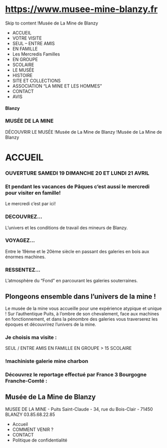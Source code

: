 # https://www.musee-mine-blanzy.fr

Skip to content
!Musée de La Mine de Blanzy
 * ACCUEIL
 * VOTRE VISITE
 * SEUL – ENTRE AMIS
 * EN FAMILLE
 * Les Mercredis Familles
 * EN GROUPE
 * SCOLAIRE
 * LE MUSÉE
 * HISTOIRE
 * SITE ET COLLECTIONS
 * ASSOCIATION “LA MINE ET LES HOMMES”
 * CONTACT
 * AVIS

#### Blanzy
### MUSÉE DE LA MINE
DÉCOUVRIR LE MUSÉE
!Musée de La Mine de Blanzy !Musée de La Mine de Blanzy
# ACCUEIL
### OUVERTURE SAMEDI 19 DIMANCHE 20 ET LUNDI 21 AVRIL
### Et pendant les vacances de Pâques c’est aussi le mercredi pour visiter en famille!
Le mercredi c’est par ici!
### DECOUVREZ…
L’univers et les conditions de travail des mineurs de Blanzy.
### VOYAGEZ…
Entre le 19ème et le 20ème siècle en passant des galeries en bois aux énormes machines.
### RESSENTEZ…
L’atmosphère du “Fond” en parcourant les galeries souterraines.
## Plongeons ensemble dans l’univers de la mine !
Le musée de la mine vous accueille pour une expérience atypique et unique ! Sur l’authentique Puits, à l’ombre de son chevalement, face aux machines en fonctionnement, et dans la pénombre des galeries vous traverserez les époques et découvrirez l’univers de la mine.
### Je choisis ma visite :
SEUL / ENTRE AMIS EN FAMILLE EN GROUPE > 15 SCOLAIRE
### !machiniste galerie mine charbon
### Découvrez le reportage effectué par France 3 Bourgogne Franche-Comté :
## Musée de La Mine de Blanzy
MUSEE DE LA MINE - Puits Saint-Claude - 34, rue du Bois-Clair - 71450 BLANZY
03.85.68.22.85
 * Accueil
 * COMMENT VENIR ?
 * CONTACT
 * Politique de confidentialité

